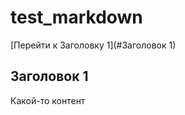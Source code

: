 # test_markdown


[Перейти к Заголовку 1](#Заголовок 1)

## <a id="Заголовок 1">Заголовок 1</a>
Какой-то контент
